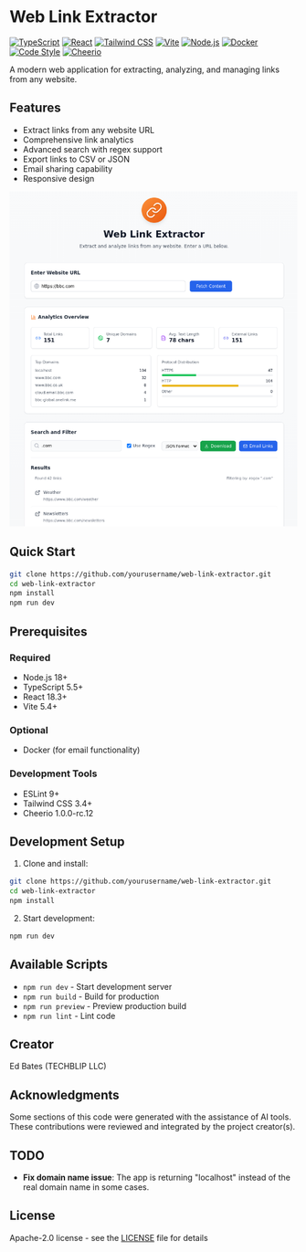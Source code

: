 # Web Link Extractor

 [![TypeScript](https://img.shields.io/badge/TypeScript-5.5-blue.svg)](https://www.typescriptlang.org/)  [![React](https://img.shields.io/badge/React-18.3-blue.svg)](https://reactjs.org/)  [![Tailwind CSS](https://img.shields.io/badge/Tailwind-3.4-blue.svg)](https://tailwindcss.com/)  [![Vite](https://img.shields.io/badge/Vite-5.4-blue.svg)](https://vitejs.dev/)  [![Node.js](https://img.shields.io/badge/Node.js-18+-green.svg)](https://nodejs.org/)  [![Docker](https://img.shields.io/badge/Docker-Optional-blue.svg)](https://www.docker.com/)  [![Code Style](https://img.shields.io/badge/Code_Style-ESLint-4B32C3.svg)](https://eslint.org/)  [![Cheerio](https://img.shields.io/badge/Cheerio-1.0.0--rc.12-orange.svg)](https://cheerio.js.org/)

A modern web application for extracting, analyzing, and managing links from any website.

## Features

- Extract links from any website URL
- Comprehensive link analytics
- Advanced search with regex support
- Export links to CSV or JSON
- Email sharing capability
- Responsive design

![Extraction](public/images/extraction.png)

## Quick Start

```bash
git clone https://github.com/yourusername/web-link-extractor.git
cd web-link-extractor
npm install
npm run dev
```

## Prerequisites

### Required

- Node.js 18+
- TypeScript 5.5+
- React 18.3+
- Vite 5.4+

### Optional

- Docker (for email functionality)

### Development Tools

- ESLint 9+
- Tailwind CSS 3.4+
- Cheerio 1.0.0-rc.12

## Development Setup

1. Clone and install:

```bash
git clone https://github.com/yourusername/web-link-extractor.git
cd web-link-extractor
npm install
```

2. Start development:

```bash
npm run dev
```

## Available Scripts

- `npm run dev` - Start development server
- `npm run build` - Build for production
- `npm run preview` - Preview production build
- `npm run lint` - Lint code

## Creator

Ed Bates (TECHBLIP LLC)

## Acknowledgments

Some sections of this code were generated with the assistance of AI tools.  These contributions were reviewed and integrated by the project creator(s).

## TODO

- **Fix domain name issue**: The app is returning "localhost" instead of the real domain name in some cases.

## License

Apache-2.0 license - see the [LICENSE](LICENSE) file for details
